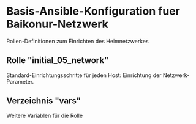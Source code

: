 # Basis-Ansible-Konfiguration fuer Baikonur-Netzwerk
Rollen-Definitionen zum Einrichten des Heimnetzwerkes

## Rolle "initial_05_network"
Standard-Einrichtungsschritte für jeden Host: Einrichtung der Netzwerk-Parameter.

## Verzeichnis "vars"
Weitere Variablen für die Rolle
